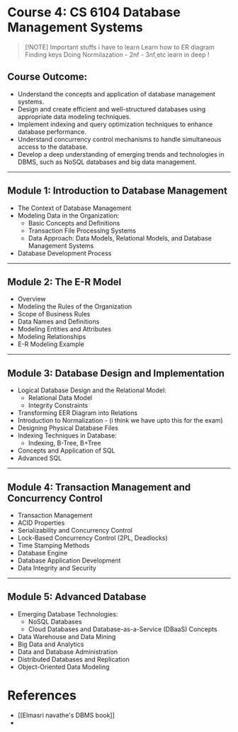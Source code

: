 # Course 4: CS 6104 Database Management Systems

> [!NOTE] Important stuffs i have to learn
>  Learn how to ER diagram
> Finding keys
> Doing Normilazation - 2nf - 3nf,etc
> learn in deep !
> 
> 


## Course Outcome:
- Understand the concepts and application of database management systems.
- Design and create efficient and well-structured databases using appropriate data modeling techniques.
- Implement indexing and query optimization techniques to enhance database performance.
- Understand concurrency control mechanisms to handle simultaneous access to the database.
- Develop a deep understanding of emerging trends and technologies in DBMS, such as NoSQL databases and big data management.

---

## Module 1: Introduction to Database Management
- The Context of Database Management
- Modeling Data in the Organization:
  - Basic Concepts and Definitions
  - Transaction File Processing Systems
  - Data Approach: Data Models, Relational Models, and Database Management Systems
- Database Development Process

---

## Module 2: The E-R Model
- Overview
- Modeling the Rules of the Organization
- Scope of Business Rules
- Data Names and Definitions
- Modeling Entities and Attributes
- Modeling Relationships
- E-R Modeling Example

---

## Module 3: Database Design and Implementation
- Logical Database Design and the Relational Model:
  - Relational Data Model
  - Integrity Constraints
- Transforming EER Diagram into Relations
- Introduction to Normalization - (i think we have upto this  for the exam)
- Designing Physical Database Files 
- Indexing Techniques in Database:
  - Indexing, B-Tree, B+Tree
- Concepts and Application of SQL
- Advanced SQL

---

## Module 4: Transaction Management and Concurrency Control
- Transaction Management
- ACID Properties
- Serializability and Concurrency Control
- Lock-Based Concurrency Control (2PL, Deadlocks)
- Time Stamping Methods
- Database Engine
- Database Application Development
- Data Integrity and Security

---

## Module 5: Advanced Database
- Emerging Database Technologies:
  - NoSQL Databases
  - Cloud Databases and Database-as-a-Service (DBaaS) Concepts
- Data Warehouse and Data Mining
- Big Data and Analytics
- Data and Database Administration
- Distributed Databases and Replication
- Object-Oriented Data Modeling


# References
- [[Elmasri navathe's DBMS book]]
- 